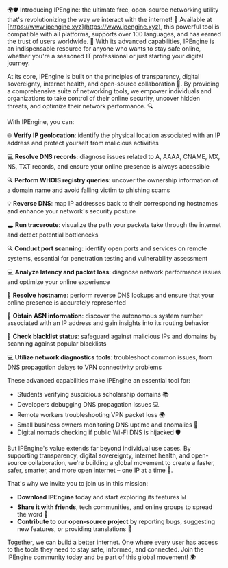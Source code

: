 🌍🛡️ Introducing IPEngine: the ultimate free, open-source networking utility that's revolutionizing the way we interact with the internet! 🚀 Available at [https://www.ipengine.xyz](https://www.ipengine.xyz), this powerful tool is compatible with all platforms, supports over 100 languages, and has earned the trust of users worldwide. 🔑 With its advanced capabilities, IPEngine is an indispensable resource for anyone who wants to stay safe online, whether you're a seasoned IT professional or just starting your digital journey.

At its core, IPEngine is built on the principles of transparency, digital sovereignty, internet health, and open-source collaboration 📡. By providing a comprehensive suite of networking tools, we empower individuals and organizations to take control of their online security, uncover hidden threats, and optimize their network performance. 🔍

With IPEngine, you can:

🌐 **Verify IP geolocation**: identify the physical location associated with an IP address and protect yourself from malicious activities

💻 **Resolve DNS records**: diagnose issues related to A, AAAA, CNAME, MX, NS, TXT records, and ensure your online presence is always accessible

🔍 **Perform WHOIS registry queries**: uncover the ownership information of a domain name and avoid falling victim to phishing scams

💡 **Reverse DNS**: map IP addresses back to their corresponding hostnames and enhance your network's security posture

🕳️ **Run traceroute**: visualize the path your packets take through the internet and detect potential bottlenecks

🔍 **Conduct port scanning**: identify open ports and services on remote systems, essential for penetration testing and vulnerability assessment

💻 **Analyze latency and packet loss**: diagnose network performance issues and optimize your online experience

📡 **Resolve hostname**: perform reverse DNS lookups and ensure that your online presence is accurately represented

🔐 **Obtain ASN information**: discover the autonomous system number associated with an IP address and gain insights into its routing behavior

🚨 **Check blacklist status**: safeguard against malicious IPs and domains by scanning against popular blacklists

💻 **Utilize network diagnostics tools**: troubleshoot common issues, from DNS propagation delays to VPN connectivity problems

These advanced capabilities make IPEngine an essential tool for:

* Students verifying suspicious scholarship domains 📚
* Developers debugging DNS propagation issues 💻
* Remote workers troubleshooting VPN packet loss 🌍
* Small business owners monitoring DNS uptime and anomalies 👥
* Digital nomads checking if public Wi-Fi DNS is hijacked 🛡️

But IPEngine's value extends far beyond individual use cases. By supporting transparency, digital sovereignty, internet health, and open-source collaboration, we're building a global movement to create a faster, safer, smarter, and more open internet – one IP at a time 🔌.

That's why we invite you to join us in this mission:

* **Download IPEngine** today and start exploring its features 📊
* **Share it with friends**, tech communities, and online groups to spread the word 🤝
* **Contribute to our open-source project** by reporting bugs, suggesting new features, or providing translations 🌟

Together, we can build a better internet. One where every user has access to the tools they need to stay safe, informed, and connected. Join the IPEngine community today and be part of this global movement! 🌍